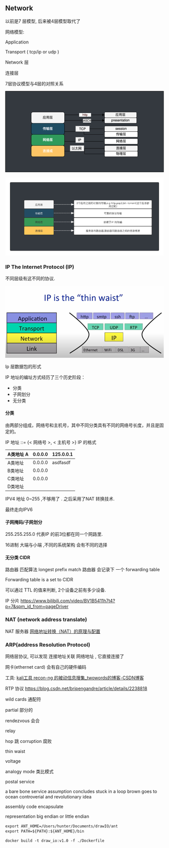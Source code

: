 ## Network

以前是7 层模型,   后来被4层模型取代了

网络模型:

Application

Transport ( tcp/ip or udp )

Network 层

连接层

7层协议模型与4层的对照关系

![network7](../assets/network7to4.png)

![network4](../assets/network4.png)

### IP The Internet Protocol (IP)

不同层级有这不同的协议.

![IP](../assets/ip.png)

Ip 层数据包的形式

IP 地址的编址方式经历了三个历史阶段：

- 分类
- 子网划分
- 无分类

#### 分类

由两部分组成，网络号和主机号，其中不同分类具有不同的网络号长度，并且是固定的。

IP 地址 ::= {< 网络号 >, < 主机号 >}
IP 的格式

| A类地址 A | 0.0.0.0 |  125.0.0.1 |
| --------- | ------- | -------- |
| A类地址   | 0.0.0.0 | asdfasdf |
| B类地址   | 0.0.0.0 |          |
| C类地址   | 0.0.0.0 |          |
| D类地址   |         |          |



IPV4  地址 0~255 ,不够用了 . 之后采用了NAT 转换技术.

最终走向IPV6

#### 子网掩码/子网划分

255.255.255.0  代表IP 的前3位都在同一个网路里.

16进制 大端与小端 ,不同的系统架构 会有不同的选择

#### 无分类 CIDR

路由器 匹配算法 longest prefix match
路由器 会记录下 一个 forwarding table

Forwarding table is a set to CIDR

可以通过 TTL 的值来判断, 2个设备之前有多少设备.

IP 分片  <https://www.bilibili.com/video/BV1B5411h7t4?p=7&spm_id_from=pageDriver>

### NAT (network address translate)

NAT 服务器 [网络地址转换（NAT）的原理与配置](https://blog.51cto.com/yangshufan/1959448)

### ARP(address Resolution Protocol)

网络层协议, 可以发现 连接地址关联 网络地址 , 它直接连接了

网卡(ethernet card) 会有自己的硬件编码

工具:   [kali工具 recon-ng 的被动信息搜集_twowords的博客-CSDN博客](https://blog.csdn.net/Jaasenyi/article/details/107173402)

RTP 协议 <https://blog.csdn.net/bripengandre/article/details/2238818>

wild cards  通配符

partial           部分的

rendezvous  会合

relay

hop                      跳
corruption      腐败

thin waist

voltage

analogy mode   类比模式

postal service

a bare bone service
assumption
concludes
stuck in a loop
brown goes to ocean
controverial and revolutionary idea

assembly code
encapsulate

representation big endian or little endian

```
export ANT_HOME=/Users/hunter/Documents/drawIO/ant
export PATH=${PATH}:${ANT_HOME}/bin
```

```
docker build -t draw_io:v1.0 -f ./Dockerfile 
```
